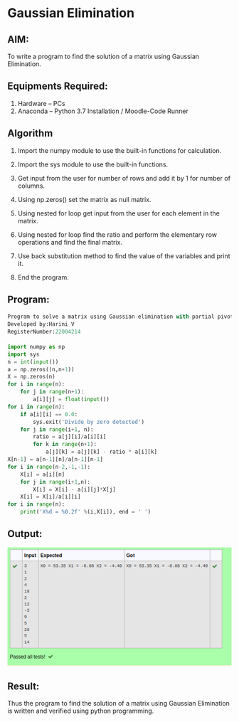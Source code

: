 # Gaussian Elimination

## AIM:
To write a program to find the solution of a matrix using Gaussian Elimination.

## Equipments Required:
1. Hardware – PCs
2. Anaconda – Python 3.7 Installation / Moodle-Code Runner

## Algorithm
1. Import the numpy module to use the built-in functions for calculation.

2. Import the sys module to use the built-in functions.


3. Get input from the user for number of rows and add it by 1 for number of columns.

4. Using np.zeros() set the matrix as null matrix.

5. Using nested for loop get input from the user for each element in the matrix.

6. Using nested for loop find the ratio and perform the elementary row operations and find the final matrix.

7. Use back substitution method to find the value of the variables and print it.

8. End the program.


## Program:
```python
Program to solve a matrix using Gaussian elimination with partial pivoting.
Developed by:Harini V
RegisterNumber:22004214

import numpy as np
import sys
n = int(input())
a = np.zeros((n,n+1))
X = np.zeros(n)
for i in range(n):
    for j in range(n+1):
        a[i][j] = float(input())
for i in range(n):
    if a[i][i] == 0.0:
        sys.exit('Divide by zero detected')
    for j in range(i+1, n):
        ratio = a[j][i]/a[i][i]
        for k in range(n+1):
            a[j][k] = a[j][k] - ratio * a[i][k]
X[n-1] = a[n-1][n]/a[n-1][n-1]
for i in range(n-2,-1,-1):
    X[i] = a[i][n]
    for j in range(i+1,n):
        X[i] = X[i] - a[i][j]*X[j]
    X[i] = X[i]/a[i][i]
for i in range(n):
    print('X%d = %0.2f' %(i,X[i]), end = ' ')
```

## Output:
![gaussian elimination](/gaussian.png)


## Result:
Thus the program to find the solution of a matrix using Gaussian Elimination is written and verified using python programming.

